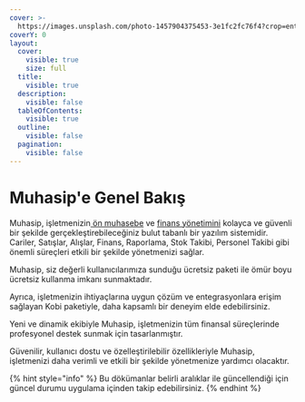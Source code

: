 ```yaml
---
cover: >-
  https://images.unsplash.com/photo-1457904375453-3e1fc2fc76f4?crop=entropy&cs=srgb&fm=jpg&ixid=M3wxOTcwMjR8MHwxfHNlYXJjaHwxMHx8YWNjb3VudGluZ3xlbnwwfHx8fDE3NDIxNTI1MDB8MA&ixlib=rb-4.0.3&q=85
coverY: 0
layout:
  cover:
    visible: true
    size: full
  title:
    visible: true
  description:
    visible: false
  tableOfContents:
    visible: true
  outline:
    visible: false
  pagination:
    visible: false
---
```


# Muhasip'e Genel Bakış

Muhasip, işletmenizin[ ön muhasebe](https://www.muhasip.com.tr) ve [finans yönetimini](hhtps://www.muhasip.com.tr) kolayca ve güvenli bir şekilde gerçekleştirebileceğiniz bulut tabanlı bir yazılım sistemidir. Cariler, Satışlar, Alışlar, Finans, Raporlama, Stok Takibi, Personel Takibi gibi önemli süreçleri etkili bir şekilde yönetmenizi sağlar.

Muhasip, siz değerli kullanıcılarımıza sunduğu ücretsiz paketi ile ömür boyu ücretsiz kullanma imkanı sunmaktadır.

Ayrıca, işletmenizin ihtiyaçlarına uygun çözüm ve entegrasyonlara erişim sağlayan Kobi paketiyle, daha kapsamlı bir deneyim elde edebilirsiniz.

Yeni ve dinamik ekibiyle Muhasip, işletmenizin tüm finansal süreçlerinde profesyonel destek sunmak için tasarlanmıştır.

Güvenilir, kullanıcı dostu ve özelleştirilebilir özellikleriyle Muhasip, işletmenizi daha verimli ve etkili bir şekilde yönetmenize yardımcı olacaktır.



{% hint style="info" %}
Bu dökümanlar belirli aralıklar ile güncellendiği için güncel durumu uygulama içinden takip edebilirsiniz.
{% endhint %}



